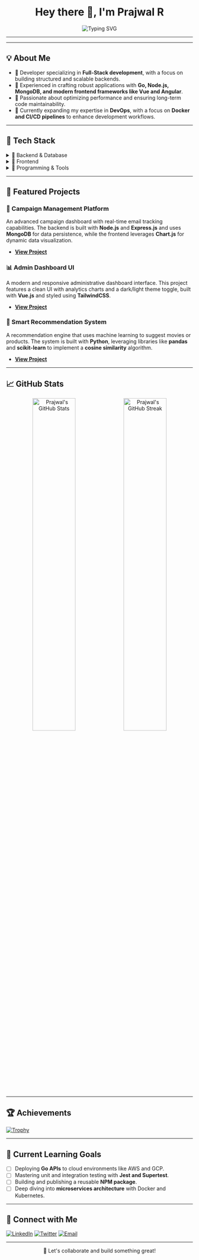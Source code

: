 <h1 align="center">Hey there 👋, I'm Prajwal R</h1>

<p align="center">
  <img src="https://readme-typing-svg.demolab.com?font=JetBrains+Mono&weight=600&pause=1000&color=0FFF95&center=true&vCenter=true&width=550&lines=Full-Stack+Web+Developer;Backend+%7C+Frontend+%7C+Database;Building+ideas+into+impactful+solutions" alt="Typing SVG" />
</p>

---
---

## 💡 About Me

- 🔭 Developer specializing in **Full-Stack development**, with a focus on building structured and scalable backends.
- 🚀 Experienced in crafting robust applications with **Go, Node.js, MongoDB, and modern frontend frameworks like Vue and Angular**.
- 🧠 Passionate about optimizing performance and ensuring long-term code maintainability.
- 🧪 Currently expanding my expertise in **DevOps**, with a focus on **Docker and CI/CD pipelines** to enhance development workflows.

---

## 💼 Tech Stack

<details>
<summary>🧠 Backend & Database</summary>

![Node.js](https://img.shields.io/badge/node.js-6DA55F?style=for-the-badge&logo=node.js&logoColor=white)
![Express.js](https://img.shields.io/badge/express.js-404d59?style=for-the-badge&logo=express&logoColor=61DAFB)
![Go](https://img.shields.io/badge/go-00ADD8?style=for-the-badge&logo=go&logoColor=white)
![MongoDB](https://img.shields.io/badge/MongoDB-4ea94b?style=for-the-badge&logo=mongodb&logoColor=white)
![MySQL](https://img.shields.io/badge/MySQL-4479A1?style=for-the-badge&logo=mysql&logoColor=white)
![Docker](https://img.shields.io/badge/docker-2496ED?style=for-the-badge&logo=docker&logoColor=white)
![Kubernetes](https://img.shields.io/badge/Kubernetes-326ce5?style=for-the-badge&logo=kubernetes&logoColor=white)
![AWS](https://img.shields.io/badge/AWS-FF9900?style=for-the-badge&logo=amazon-aws&logoColor=white)

</details>

<details>
<summary>🎨 Frontend</summary>

![Vue.js](https://img.shields.io/badge/vuejs-4FC08D?style=for-the-badge&logo=vue.js&logoColor=white)
![Angular](https://img.shields.io/badge/angular-DD0031?style=for-the-badge&logo=angular&logoColor=white)
![Next.js](https://img.shields.io/badge/Next.js-black?style=for-the-badge&logo=next.js&logoColor=white)
![HTML5](https://img.shields.io/badge/html5-E34F26?style=for-the-badge&logo=html5&logoColor=white)
![CSS3](https://img.shields.io/badge/css3-1572B6?style=for-the-badge&logo=css3&logoColor=white)
![JavaScript](https://img.shields.io/badge/javascript-323330?style=for-the-badge&logo=javascript&logoColor=F7DF1E)
![TailwindCSS](https://img.shields.io/badge/tailwindcss-38B2AC?style=for-the-badge&logo=tailwind-css&logoColor=white)
![Figma](https://img.shields.io/badge/figma-F24E1E?style=for-the-badge&logo=figma&logoColor=white)

</details>

<details>
<summary>🧪 Programming & Tools</summary>

![Python](https://img.shields.io/badge/python-3670A0?style=for-the-badge&logo=python&logoColor=ffdd54)
![C++](https://img.shields.io/badge/c++-00599C?style=for-the-badge&logo=c%2B%2B&logoColor=white)
![Git](https://img.shields.io/badge/git-F05033?style=for-the-badge&logo=git&logoColor=white)
![Postman](https://img.shields.io/badge/Postman-FF6C37?style=for-the-badge&logo=postman&logoColor=white)
![VSCode](https://img.shields.io/badge/Visual_Studio_Code-0078D4?style=for-the-badge&logo=visual%20studio%20code&logoColor=white)

</details>

---

## 🌟 Featured Projects

### 🔐 Campaign Management Platform
An advanced campaign dashboard with real-time email tracking capabilities. The backend is built with **Node.js** and **Express.js** and uses **MongoDB** for data persistence, while the frontend leverages **Chart.js** for dynamic data visualization.
- **[View Project](https://github.com/prajwalrdev/campaign-dashboard)**

### 📊 Admin Dashboard UI
A modern and responsive administrative dashboard interface. This project features a clean UI with analytics charts and a dark/light theme toggle, built with **Vue.js** and styled using **TailwindCSS**.
- **[View Project](https://github.com/prajwalrdev/admin-ui)**

### 🧠 Smart Recommendation System
A recommendation engine that uses machine learning to suggest movies or products. The system is built with **Python**, leveraging libraries like **pandas** and **scikit-learn** to implement a **cosine similarity** algorithm.
- **[View Project](https://github.com/prajwalrdev/movie-recommender)**

---

## 📈 GitHub Stats

<p align="center">
  <img src="https://github-readme-stats.vercel.app/api?username=prajwalrdev&show_icons=true&theme=radical&hide_border=true" width="48%" alt="Prajwal's GitHub Stats" />
  <img src="https://github-readme-streak-stats.herokuapp.com?user=prajwalrdev&theme=radical&hide_border=true" width="48%" alt="Prajwal's GitHub Streak" />
</p>

---

## 🏆 Achievements

[![Trophy](https://github-profile-trophy.vercel.app/?username=prajwalrdev&theme=gruvbox&no-frame=true&column=7)](https://github.com/ryo-ma/github-profile-trophy)

---

## 📘 Current Learning Goals

- [ ] Deploying **Go APIs** to cloud environments like AWS and GCP.
- [ ] Mastering unit and integration testing with **Jest and Supertest**.
- [ ] Building and publishing a reusable **NPM package**.
- [ ] Deep diving into **microservices architecture** with Docker and Kubernetes.

---

## 🔗 Connect with Me

[![LinkedIn](https://img.shields.io/badge/LinkedIn-blue?style=for-the-badge&logo=linkedin&logoColor=white)](https://www.linkedin.com/in/prajwalrdev)
[![Twitter](https://img.shields.io/badge/Twitter-1DA1F2?style=for-the-badge&logo=twitter&logoColor=white)](https://twitter.com/your_twitter_handle)
[![Email](https://img.shields.io/badge/Gmail-D14836?style=for-the-badge&logo=gmail&logoColor=white)](mailto:prajwal02024@gmail.com)

---

<p align="center">🚀 Let's collaborate and build something great!</p>
